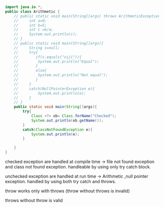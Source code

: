 ```java
import java.io.*;
public class Arithmetic {
    // public static void main(String[]args) throws ArithmeticException{
    //     int a=0;
    //     int b=5;
    //     int c =b/a;
    //     System.out.println(c);
    // }
    // public static void main(String[]args){
    //     String s=null;
    //     try{
    //        if(s.equals("viji")){
    //         System.out.println("Equal");
    //        }
    //        else{
    //         System.out.println("Not equal");
    //        }
    //     }
    //     catch(NullPointerException e){
    //         System.out.println(e);
    //     }
    // }
    public static void main(String[]args){
        try{
            Class <?> ob= Class.forName("Checked");
            System.out.println(ob.getName());
        }
        catch(ClassNotFoundException e){
            System.out.println(e);
        }
       
    }
}
```


checked exception are handled at compile time -> file not found exception and class not found exception. handleable by using only try catch block.

unchecked exception are handled at run time -> Arithmetic ,null pointer exception. handled by using both try catch and throws.

throw works only with throws (throw without throws is invalid)

throws without throw is valid


